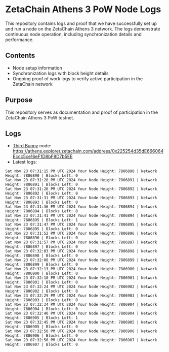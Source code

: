 # ZetaChain Athens 3 PoW Node Logs
This repository contains logs and proof that we have successfully set up and run a node on the ZetaChain Athens 3 network. The logs demonstrate continuous node operation, including synchronization details and performance.

## Contents
- Node setup information
- Synchronization logs with block height details
- Ongoing proof of work logs to verify active participation in the ZetaChain network

## Purpose
This repository serves as documentation and proof of participation in the ZetaChain Athens 3 PoW testnet.

## Logs

- [Third Bunny](https://thirdbunny.xyz/) node: https://athens.explorer.zetachain.com/address/0x225254d35dE666064Eccc5ce16eF1D8bF8D7b5EE
- Latest logs:
```
Sat Nov 23 07:31:15 PM UTC 2024 Your Node Height: 7806890 | Network Height: 7806890 | Blocks Left: 0
Sat Nov 23 07:31:20 PM UTC 2024 Your Node Height: 7806891 | Network Height: 7806891 | Blocks Left: 0
Sat Nov 23 07:31:26 PM UTC 2024 Your Node Height: 7806892 | Network Height: 7806892 | Blocks Left: 0
Sat Nov 23 07:31:31 PM UTC 2024 Your Node Height: 7806893 | Network Height: 7806893 | Blocks Left: 0
Sat Nov 23 07:31:36 PM UTC 2024 Your Node Height: 7806894 | Network Height: 7806894 | Blocks Left: 0
Sat Nov 23 07:31:41 PM UTC 2024 Your Node Height: 7806894 | Network Height: 7806895 | Blocks Left: 1
Sat Nov 23 07:31:47 PM UTC 2024 Your Node Height: 7806895 | Network Height: 7806895 | Blocks Left: 0
Sat Nov 23 07:31:52 PM UTC 2024 Your Node Height: 7806896 | Network Height: 7806896 | Blocks Left: 0
Sat Nov 23 07:31:57 PM UTC 2024 Your Node Height: 7806897 | Network Height: 7806897 | Blocks Left: 0
Sat Nov 23 07:32:03 PM UTC 2024 Your Node Height: 7806898 | Network Height: 7806898 | Blocks Left: 0
Sat Nov 23 07:32:08 PM UTC 2024 Your Node Height: 7806899 | Network Height: 7806899 | Blocks Left: 0
Sat Nov 23 07:32:13 PM UTC 2024 Your Node Height: 7806900 | Network Height: 7806900 | Blocks Left: 0
Sat Nov 23 07:32:18 PM UTC 2024 Your Node Height: 7806901 | Network Height: 7806901 | Blocks Left: 0
Sat Nov 23 07:32:24 PM UTC 2024 Your Node Height: 7806902 | Network Height: 7806902 | Blocks Left: 0
Sat Nov 23 07:32:29 PM UTC 2024 Your Node Height: 7806903 | Network Height: 7806903 | Blocks Left: 0
Sat Nov 23 07:32:34 PM UTC 2024 Your Node Height: 7806904 | Network Height: 7806904 | Blocks Left: 0
Sat Nov 23 07:32:40 PM UTC 2024 Your Node Height: 7806904 | Network Height: 7806905 | Blocks Left: 1
Sat Nov 23 07:32:45 PM UTC 2024 Your Node Height: 7806905 | Network Height: 7806905 | Blocks Left: 0
Sat Nov 23 07:32:50 PM UTC 2024 Your Node Height: 7806906 | Network Height: 7806906 | Blocks Left: 0
Sat Nov 23 07:32:56 PM UTC 2024 Your Node Height: 7806907 | Network Height: 7806907 | Blocks Left: 0
```
